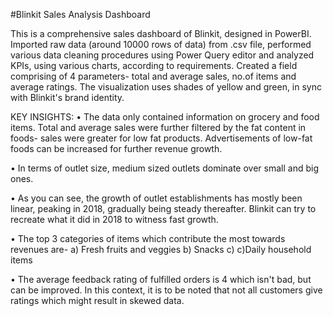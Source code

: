 #Blinkit Sales Analysis Dashboard

This is a comprehensive sales dashboard of Blinkit, designed in PowerBI. Imported raw data (around 10000 rows of data) from .csv file, performed various data cleaning procedures using Power Query editor and analyzed KPIs, using various charts, according to requirements. Created a field comprising of 4 parameters- total and average sales, no.of items and average ratings.
The visualization uses shades of yellow and green, in sync with Blinkit's brand identity.

KEY INSIGHTS:
•	The data only contained information on grocery and food items. Total and average sales were further filtered by the fat content in foods- sales were greater for low fat products. Advertisements of low-fat foods can be increased for further revenue growth.

•	In terms of outlet size, medium sized outlets dominate over small and big ones.  

•	As you can see, the growth of outlet establishments has mostly been linear, peaking in 2018, gradually being steady thereafter. Blinkit can try to recreate what it did in 2018 to witness fast growth.

•	The top 3 categories of items which contribute the most towards revenues are-
a)	Fresh fruits and veggies
b)	Snacks
c)	c)Daily household items

•	The average feedback rating of fulfilled orders is 4 which isn't bad, but can be improved. In this context, it is to be noted that not all customers give ratings which might result in skewed data.
